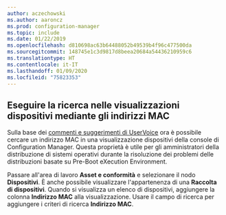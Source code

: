 ```yaml
---
author: aczechowski
ms.author: aaroncz
ms.prod: configuration-manager
ms.topic: include
ms.date: 01/22/2019
ms.openlocfilehash: d810698ac63b64488052b49539b4f96c477500da
ms.sourcegitcommit: 148745e1c3d9817d8beea20684a54436210959c6
ms.translationtype: HT
ms.contentlocale: it-IT
ms.lasthandoff: 01/09/2020
ms.locfileid: "75823353"
---
```

## <a name="bkmk_mac"></a> Eseguire la ricerca nelle visualizzazioni dispositivi mediante gli indirizzi MAC
<!--3600878-->

Sulla base dei [commenti e suggerimenti di UserVoice](https://configurationmanager.uservoice.com/forums/300492-ideas/suggestions/14765880-console-device-view-should-allow-search-filter-by) ora è possibile cercare un indirizzo MAC in una visualizzazione dispositivi della console di Configuration Manager. Questa proprietà è utile per gli amministratori della distribuzione di sistemi operativi durante la risoluzione dei problemi delle distribuzioni basate su Pre-Boot eXecution Environment.

Passare all'area di lavoro **Asset e conformità** e selezionare il nodo **Dispositivi**. È anche possibile visualizzare l'appartenenza di una **Raccolta di dispositivi**. Quando si visualizza un elenco di dispositivi, aggiungere la colonna **Indirizzo MAC** alla visualizzazione. Usare il campo di ricerca per aggiungere i criteri di ricerca **Indirizzo MAC**. 

